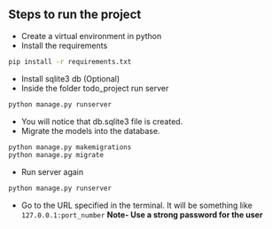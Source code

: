 ## Steps to run the project
- Create a virtual environment in python
- Install the requirements
```sh
pip install -r requirements.txt
```
- Install sqlite3 db (Optional)
- Inside the folder todo_project run server
```sh
python manage.py runserver
```
- You will notice that db.sqlite3 file is created.
- Migrate the models into the database.
```sh
python manage.py makemigrations
python manage.py migrate
```
- Run server again
```sh
python manage.py runserver
```
- Go to the URL specified in the terminal. It will be something like `127.0.0.1:port_number`
**Note- Use a strong password for the user**

